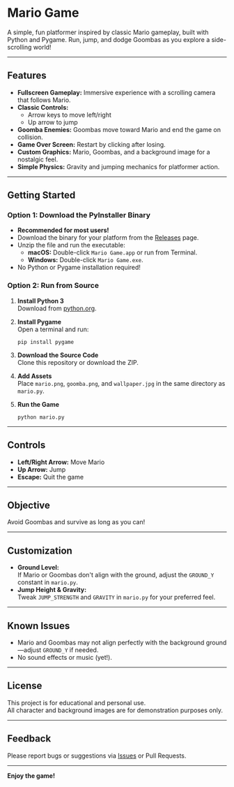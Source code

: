 # Mario Game

A simple, fun platformer inspired by classic Mario gameplay, built with Python and Pygame. Run, jump, and dodge Goombas as you explore a side-scrolling world!

---

## Features

- **Fullscreen Gameplay:** Immersive experience with a scrolling camera that follows Mario.
- **Classic Controls:**  
  - Arrow keys to move left/right  
  - Up arrow to jump
- **Goomba Enemies:** Goombas move toward Mario and end the game on collision.
- **Game Over Screen:** Restart by clicking after losing.
- **Custom Graphics:** Mario, Goombas, and a background image for a nostalgic feel.
- **Simple Physics:** Gravity and jumping mechanics for platformer action.

---

## Getting Started

### Option 1: Download the PyInstaller Binary

- **Recommended for most users!**
- Download the binary for your platform from the [Releases](../../releases) page.
- Unzip the file and run the executable:
  - **macOS:** Double-click `Mario Game.app` or run from Terminal.
  - **Windows:** Double-click `Mario Game.exe`.
- No Python or Pygame installation required!

### Option 2: Run from Source

1. **Install Python 3**  
   Download from [python.org](https://www.python.org/downloads/).

2. **Install Pygame**  
   Open a terminal and run:
   ```
   pip install pygame
   ```

3. **Download the Source Code**  
   Clone this repository or download the ZIP.

4. **Add Assets**  
   Place `mario.png`, `goomba.png`, and `wallpaper.jpg` in the same directory as `mario.py`.

5. **Run the Game**  
   ```
   python mario.py
   ```

---

## Controls

- **Left/Right Arrow:** Move Mario  
- **Up Arrow:** Jump  
- **Escape:** Quit the game

---

## Objective

Avoid Goombas and survive as long as you can!

---

## Customization

- **Ground Level:**  
  If Mario or Goombas don't align with the ground, adjust the `GROUND_Y` constant in `mario.py`.
- **Jump Height & Gravity:**  
  Tweak `JUMP_STRENGTH` and `GRAVITY` in `mario.py` for your preferred feel.

---

## Known Issues

- Mario and Goombas may not align perfectly with the background ground—adjust `GROUND_Y` if needed.
- No sound effects or music (yet!).

---

## License

This project is for educational and personal use.  
All character and background images are for demonstration purposes only.

---

## Feedback

Please report bugs or suggestions via [Issues](../../issues) or Pull Requests.

---

**Enjoy the game!**
